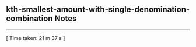 <h2>kth-smallest-amount-with-single-denomination-combination Notes</h2><hr>[ Time taken: 21 m 37 s ]